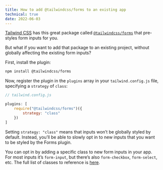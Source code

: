 ```yaml
---
title: How to add @tailwindcss/forms to an existing app
technical: true
date: 2022-06-03
---
```


[Tailwind CSS](https://tailwindcss.com) has this great package called [`@tailwindcss/forms`](https://github.com/tailwindlabs/tailwindcss-forms) that pre-styles form inputs for you. 

But what if you want to add that package to an existing project, without globally affecting the existing form inputs? 

First, install the plugin: 

```bash
npm install @tailwindcss/forms
```

Now, register the plugin in the `plugins` array in your `tailwind.config.js` file, specifying a `strategy` of `class`:

```js
// tailwind.config.js

plugins: [
    require("@tailwindcss/forms")({
        strategy: "class"
    })
]
```

Setting `strategy: "class"` means that inputs won’t be globally styled by default. Instead, you’ll be able to slowly opt in to new inputs that you want to be styled by the Forms plugin. 

You can opt in by adding a specific class to new form inputs in your app. For most inputs it’s `form-input`, but there’s also `form-checkbox`, `form-select`, etc. The full list of classes to reference is [here](https://github.com/tailwindlabs/tailwindcss-forms#using-classes-to-style). 